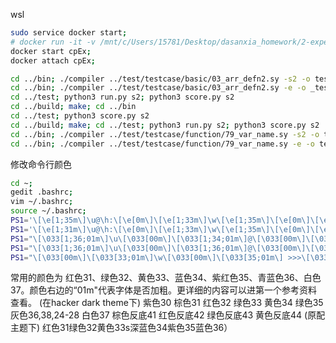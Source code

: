 wsl
```bash
sudo service docker start;
# docker run -it -v /mnt/c/Users/15781/Desktop/dasanxia_homework/2-experiement/3-cp/ex3/ex3_wrapping:/coursegrader --name cpEx frankd35/demo:v3 
docker start cpEx;
docker attach cpEx;
```

```bash
cd ../bin; ./compiler ../test/testcase/basic/03_arr_defn2.sy -s2 -o test.txt
cd ../bin; ./compiler ../test/testcase/basic/03_arr_defn2.sy -e -o _test.txt
cd ../test; python3 run.py s2; python3 score.py s2
cd ../build; make; cd ../bin
cd ../test; python3 score.py s2
cd ../build; make; cd ../test; python3 run.py s2; python3 score.py s2
cd ../bin; ./compiler ../test/testcase/function/79_var_name.sy -s2 -o test.txt
cd ../bin; ./compiler ../test/testcase/function/79_var_name.sy -e -o test_.txt
```

修改命令行颜色
```bash
cd ~;
gedit .bashrc;
vim ~/.bashrc;
source ~/.bashrc;
PS1='\[\e[1;35m\]\u@\h:\[\e[0m\]\[\e[1;33m\]\w\[\e[1;35m\]\[\e[0m\]\[\e[1;34m\]\$\[\e[0m\]'
PS1='\[\e[1;31m\]\u@\h:\[\e[0m\]\[\e[1;33m\]\w\[\e[1;35m\]\[\e[0m\]\[\e[1;34m\]\$\[\e[0m\]'
PS1="\[\033[1;36;01m\]\u\[\033[00m\]\[\033[1;34;01m\]@\[\033[00m\]\[\033[1;32;01m\]\h\[\033[00m\]\[\033[34;01m\]:\[\033[00m\]\[\033[33;01m\]\w\[\033[00m\]\[\033[31;01m\] \$\[\033[37;00m\] "
PS1="\[\033[1;36;01m\]\u\[\033[00m\]\[\033[1;36;01m\]@\[\033[00m\]\[\033[1;36;01m\]\h\[\033[00m\]\[\033[34;01m\]:\[\033[00m\]\[\033[33;01m\]\w\[\033[00m\]\[\033[35;01m\] \n>>>\[\033[37;00m\] "
PS1="\[\033[00m\]\[\033[33;01m\]\w\[\033[00m\]\[\033[35;01m\] >>>\[\033[37;00m\] "
```
常用的颜色为 红色31、绿色32、黄色33、蓝色34、紫红色35、青蓝色36、白色37。颜色右边的“01m"代表字体是否加粗。更详细的内容可以进第一个参考资料查看。
(在hacker dark theme下)
紫色30 棕色31 红色32 绿色33 黄色34 绿色35 灰色36,38,24-28 白色37 棕色反底41 红色反底42 绿色反底43 黄色反底44
(原配主题下)
红色31绿色32黄色33s深蓝色34紫色35蓝色36）